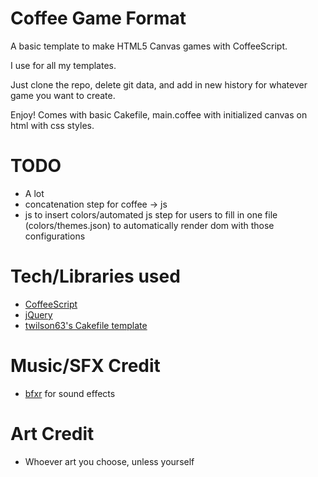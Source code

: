 Coffee Game Format
===============
A basic template to make HTML5 Canvas games with CoffeeScript.

I use for all my templates.

Just clone the repo, delete git data, and add in new history for whatever game you want to create. 

Enjoy! Comes with basic Cakefile, main.coffee with initialized canvas on html with css styles.

TODO
===============
* A lot
* concatenation step for coffee -> js
* js to insert colors/automated js step for users to fill in one file (colors/themes.json) to automatically render dom with those configurations

Tech/Libraries used
===============
* [CoffeeScript](http://coffeescript.org/)
* [jQuery](http://jquery.com/)
* [twilson63's Cakefile template](https://github.com/twilson63/cakefile-template)

Music/SFX Credit
===============
* [bfxr](http://www.bfxr.net/) for sound effects

Art Credit
===============
* Whoever art you choose, unless yourself

